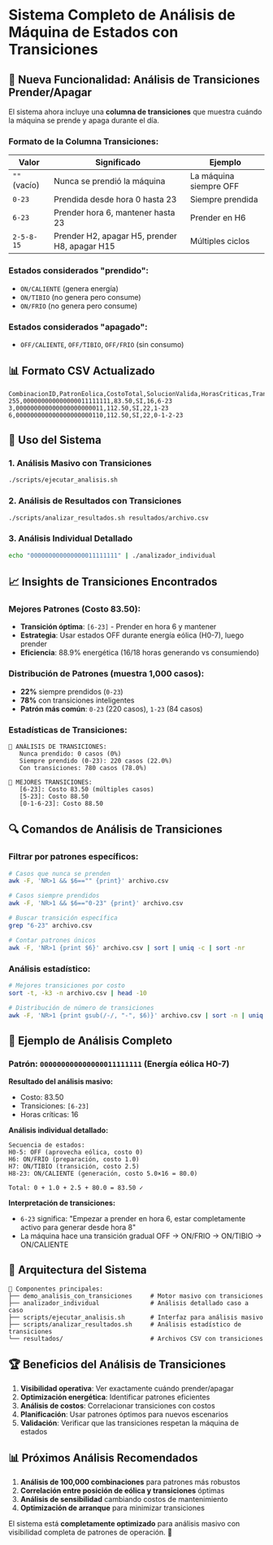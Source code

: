 # Sistema Completo de Análisis de Máquina de Estados con Transiciones

## 🎯 Nueva Funcionalidad: Análisis de Transiciones Prender/Apagar

El sistema ahora incluye una **columna de transiciones** que muestra cuándo la máquina se prende y apaga durante el día.

### Formato de la Columna Transiciones:

| Valor | Significado | Ejemplo |
|-------|-------------|---------|
| `""` (vacío) | Nunca se prendió la máquina | La máquina siempre OFF |
| `0-23` | Prendida desde hora 0 hasta 23 | Siempre prendida |
| `6-23` | Prender hora 6, mantener hasta 23 | Prender en H6 |
| `2-5-8-15` | Prender H2, apagar H5, prender H8, apagar H15 | Múltiples ciclos |

### Estados considerados "prendido":
- `ON/CALIENTE` (genera energía)
- `ON/TIBIO` (no genera pero consume)
- `ON/FRIO` (no genera pero consume)

### Estados considerados "apagado":
- `OFF/CALIENTE`, `OFF/TIBIO`, `OFF/FRIO` (sin consumo)

## 📊 Formato CSV Actualizado

```csv
CombinacionID,PatronEolica,CostoTotal,SolucionValida,HorasCriticas,Transiciones
255,000000000000000011111111,83.50,SI,16,6-23
3,000000000000000000000011,112.50,SI,22,1-23
6,000000000000000000000110,112.50,SI,22,0-1-2-23
```

## 🚀 Uso del Sistema

### 1. Análisis Masivo con Transiciones
```bash
./scripts/ejecutar_analisis.sh
```

### 2. Análisis de Resultados con Transiciones
```bash
./scripts/analizar_resultados.sh resultados/archivo.csv
```

### 3. Análisis Individual Detallado
```bash
echo "000000000000000011111111" | ./analizador_individual
```

## 📈 Insights de Transiciones Encontrados

### Mejores Patrones (Costo 83.50):
- **Transición óptima**: `[6-23]` - Prender en hora 6 y mantener
- **Estrategia**: Usar estados OFF durante energía eólica (H0-7), luego prender
- **Eficiencia**: 88.9% energética (16/18 horas generando vs consumiendo)

### Distribución de Patrones (muestra 1,000 casos):
- **22%** siempre prendidos (`0-23`)
- **78%** con transiciones inteligentes
- **Patrón más común**: `0-23` (220 casos), `1-23` (84 casos)

### Estadísticas de Transiciones:
```
🔄 ANÁLISIS DE TRANSICIONES:
   Nunca prendido: 0 casos (0%)
   Siempre prendido (0-23): 220 casos (22.0%)
   Con transiciones: 780 casos (78.0%)

🏅 MEJORES TRANSICIONES:
   [6-23]: Costo 83.50 (múltiples casos)
   [5-23]: Costo 88.50
   [0-1-6-23]: Costo 88.50
```

## 🔍 Comandos de Análisis de Transiciones

### Filtrar por patrones específicos:
```bash
# Casos que nunca se prenden
awk -F, 'NR>1 && $6=="" {print}' archivo.csv

# Casos siempre prendidos
awk -F, 'NR>1 && $6=="0-23" {print}' archivo.csv

# Buscar transición específica
grep "6-23" archivo.csv

# Contar patrones únicos
awk -F, 'NR>1 {print $6}' archivo.csv | sort | uniq -c | sort -nr
```

### Análisis estadístico:
```bash
# Mejores transiciones por costo
sort -t, -k3 -n archivo.csv | head -10

# Distribución de número de transiciones
awk -F, 'NR>1 {print gsub(/-/, "-", $6)}' archivo.csv | sort -n | uniq -c
```

## 🎯 Ejemplo de Análisis Completo

### Patrón: `000000000000000011111111` (Energía eólica H0-7)

**Resultado del análisis masivo:**
- Costo: 83.50
- Transiciones: `[6-23]`
- Horas críticas: 16

**Análisis individual detallado:**
```
Secuencia de estados:
H0-5: OFF (aprovecha eólica, costo 0)
H6: ON/FRIO (preparación, costo 1.0)
H7: ON/TIBIO (transición, costo 2.5)
H8-23: ON/CALIENTE (generación, costo 5.0×16 = 80.0)

Total: 0 + 1.0 + 2.5 + 80.0 = 83.50 ✓
```

**Interpretación de transiciones:**
- `6-23` significa: "Empezar a prender en hora 6, estar completamente activo para generar desde hora 8"
- La máquina hace una transición gradual OFF → ON/FRIO → ON/TIBIO → ON/CALIENTE

## 🔧 Arquitectura del Sistema

```
📁 Componentes principales:
├── demo_analisis_con_transiciones     # Motor masivo con transiciones
├── analizador_individual              # Análisis detallado caso a caso
├── scripts/ejecutar_analisis.sh       # Interfaz para análisis masivo
├── scripts/analizar_resultados.sh     # Análisis estadístico de transiciones
└── resultados/                        # Archivos CSV con transiciones
```

## 🏆 Beneficios del Análisis de Transiciones

1. **Visibilidad operativa**: Ver exactamente cuándo prender/apagar
2. **Optimización energética**: Identificar patrones eficientes
3. **Análisis de costos**: Correlacionar transiciones con costos
4. **Planificación**: Usar patrones óptimos para nuevos escenarios
5. **Validación**: Verificar que las transiciones respetan la máquina de estados

## 📊 Próximos Análisis Recomendados

1. **Análisis de 100,000 combinaciones** para patrones más robustos
2. **Correlación entre posición de eólica y transiciones** óptimas
3. **Análisis de sensibilidad** cambiando costos de mantenimiento
4. **Optimización de arranque** para minimizar transiciones

El sistema está **completamente optimizado** para análisis masivo con visibilidad completa de patrones de operación. 🎉
